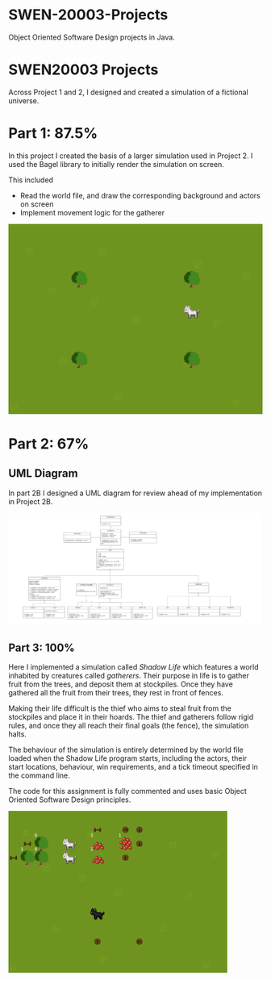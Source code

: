 # SWEN-20003-Projects
Object Oriented Software Design projects in Java.

# SWEN20003 Projects
Across Project 1 and 2, I designed and created a simulation of a fictional universe.

# Part 1: 87.5%
In this project I created the basis of a larger simulation used in Project 2. I used the Bagel library to initially render the simulation on screen.

This included
* Read the world file, and draw the corresponding background and actors on screen
* Implement movement logic for the gatherer

![1](images/p1.png)

# Part 2: 67%
## UML Diagram
In part 2B I designed a UML diagram for review ahead of my implementation in Project 2B.

![2A](images/2a.png)

## Part 3: 100%
Here I implemented a simulation called *Shadow Life* which features a world inhabited by creatures called *gatherers*.  Their purpose in life is to gather fruit from the trees, and deposit them at stockpiles. Once they have gathered all the fruit from their trees, they rest in front of fences.

Making their life difficult is the thief who aims to steal fruit from the stockpiles and place it in their hoards. The thief and gatherers follow rigid rules, and once they all reach their final goals (the fence), the simulation halts.

The behaviour of the simulation is entirely determined by the world file loaded when the Shadow Life program starts, including the actors, their start locations, behaviour, win requirements, and a tick timeout specified in the command line.

The code for this assignment is fully commented and uses basic Object Oriented Software Design principles.

![2B](images/2b.png)
